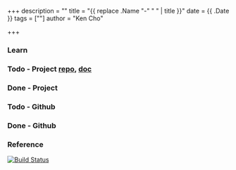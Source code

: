 +++
description = ""
title = "{{ replace .Name "-" " " | title }}"
date = {{ .Date }}
tags = [""]
author = "Ken Cho"

+++  
### Learn

### Todo - Project [repo](https://github.com/kencho51/mint_doi), [doc](https://docs.google.com/document/d/1CopK9e9QclOd91WRN1LREEBefMDb5cWoHiElj3IfKLc/edit#)

### Done - Project

### Todo - Github

### Done - Github


### Reference


[![Build Status](https://travis-ci.com/kencho51/gigathing.svg?branch=master)](https://travis-ci.com/kencho51/gigathing)


